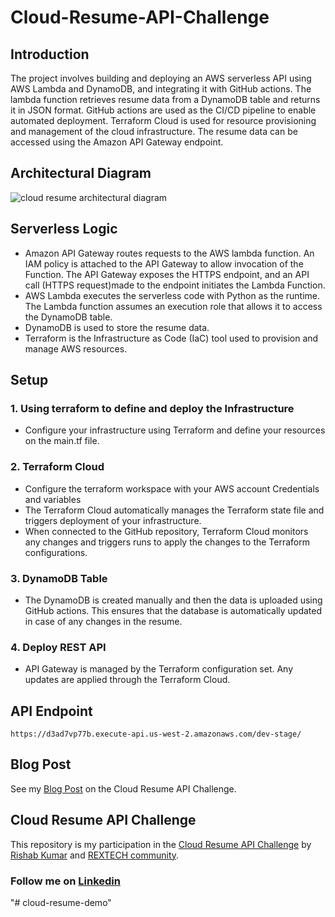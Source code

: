 # Cloud-Resume-API-Challenge
## Introduction
The project involves building and deploying an AWS serverless API using AWS Lambda and DynamoDB, and integrating it with GitHub actions. The lambda function retrieves resume data from a DynamoDB table and returns it in JSON format. GitHub actions are used as the CI/CD pipeline to enable automated deployment. Terraform Cloud is used for resource provisioning and management of the cloud infrastructure. The resume data can be accessed using the Amazon API Gateway endpoint.
## Architectural Diagram
![cloud resume architectural diagram](https://github.com/user-attachments/assets/40d16602-18a7-4b54-9b75-f2472bc8e15e)

## Serverless Logic
- Amazon API Gateway routes requests to the AWS lambda function. An IAM policy is attached to the API Gateway to allow invocation of the Function. The API Gateway exposes the HTTPS endpoint, and an API call (HTTPS request)made to the endpoint initiates the Lambda Function.
-  AWS Lambda executes the serverless code with Python as the runtime. 
 The Lambda function assumes an execution role that allows it to access the DynamoDB table.
- DynamoDB is used to store the resume data.
- Terraform is the Infrastructure as Code (IaC) tool used to provision and manage AWS resources. 
## Setup
### 1. Using terraform to define and deploy the Infrastructure
  - Configure your infrastructure using Terraform and define your resources on the main.tf file.
###  2. Terraform Cloud
  - Configure the terraform workspace with your AWS account Credentials and variables
  - The Terraform Cloud automatically manages the Terraform state file and triggers deployment of your infrastructure.
  - When connected to the GitHub repository, Terraform Cloud monitors any changes 
    and triggers runs to apply the changes to the Terraform configurations.
###  3. DynamoDB Table
  - The DynamoDB is created manually and then the data is uploaded using GitHub actions. This ensures that the database is automatically              updated in case of any changes in the resume. 
###  4. Deploy REST API
  - API Gateway  is managed by the Terraform configuration set. Any updates are applied through the Terraform Cloud.
## API Endpoint
```
https://d3ad7vp77b.execute-api.us-west-2.amazonaws.com/dev-stage/
```
## Blog Post
See my [Blog Post](https://dev.to/sylvia_waweru_974612725da/cloud-resume-api-challenge-25g6) on the Cloud Resume API Challenge.
## Cloud Resume API Challenge
This repository is my participation in the  [Cloud Resume API Challenge](https://cloudresumeapi.dev/aws/) by [Rishab Kumar](https://github.com/rishabkumar7) and [REXTECH community](https://x.com/REXTECH_/status/1810292176410308726).
### Follow me on [Linkedin](https://www.linkedin.com/in/sylviawaweru/)






"# cloud-resume-demo" 

